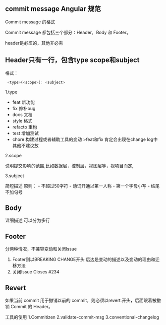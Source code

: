 commit message Angular 规范
---------------------------

Commit message 的格式

Commit message 都包括三个部分：Header，Body 和 Footer。

header是必须的，其他非必需

Header只有一行，包含type scope和subject
---------------------------------------

格式：

```js
 <type>(<scope>): <subject>
```

1.type

-	feat 新功能
-	fix 修补bug
-	docs 文档
-	style 格式
-	refacto 重构
-	test 增加测试
-	chore 构建过程或者辅助工具的变动 >feat和fix 肯定会出现在change log中 其他不建议放

2.scope

说明提交影响的范围,比如数据层，控制层，视图层等，视项目而定,

3.subject

简短描述 原则： - 不超过50字符 - 动词开通以第一人称 - 第一个字母小写 - 结尾不加句号

Body
----

详细描述 可以分为多行

Footer
------

分两种情况，不兼容变动和关闭Issue

1.	Footer则以BREAKING CHANGE开头 后边是变动的描述以及变动的理由和迁移方法
2.	关闭Issue Closes #234

Revert
------

如果当前 commit 用于撤销以前的 commit，则必须以revert:开头，后面跟着被撤销 Commit 的 Header。

工具的使用 1.Commitizen 2.validate-commit-msg 3.conventional-changelog
